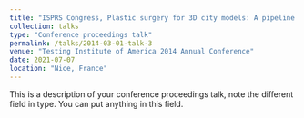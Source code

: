```yaml
---
title: "ISPRS Congress, Plastic surgery for 3D city models: A pipeline for automatic geometry refinement and semantic enrichment"
collection: talks
type: "Conference proceedings talk"
permalink: /talks/2014-03-01-talk-3
venue: "Testing Institute of America 2014 Annual Conference"
date: 2021-07-07
location: "Nice, France"
---
```


This is a description of your conference proceedings talk, note the different field in type. You can put anything in this field.
